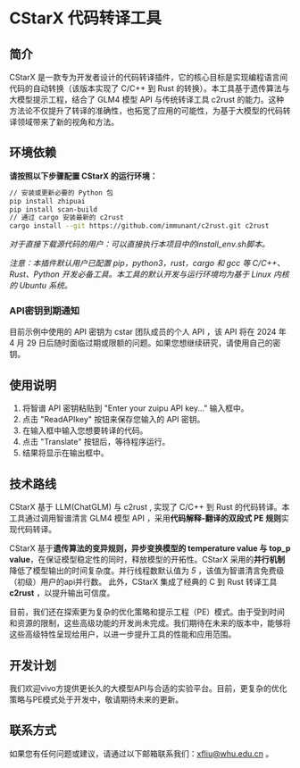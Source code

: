# CStarX 代码转译工具

## 简介
CStarX 是一款专为开发者设计的代码转译插件，它的核心目标是实现编程语言间代码的自动转换（该版本实现了 C/C++ 到 Rust 的转换）。本工具基于遗传算法与大模型提示工程，结合了 GLM4 模型 API 与传统转译工具 c2rust 的能力。这种方法论不仅提升了转译的准确性，也拓宽了应用的可能性，为基于大模型的代码转译领域带来了新的视角和方法。

## 环境依赖
**请按照以下步骤配置 CStarX 的运行环境：**

```bash
// 安装或更新必要的 Python 包
pip install zhipuai
pip install scan-build
// 通过 cargo 安装最新的 c2rust
cargo install --git https://github.com/immunant/c2rust.git c2rust
```

*对于直接下载源代码的用户：可以直接执行本项目中的install_env.sh脚本。*

*注意：本插件默认用户已配置 pip，python3，rust，cargo 和 gcc 等 C/C++、Rust、Python 开发必备工具。本工具的默认开发与运行环境均为基于 Linux 内核的 Ubuntu 系统。*

### API密钥到期通知
目前示例中使用的 API 密钥为 cstar 团队成员的个人 API ，该 API 将在 2024 年 4 月 29 日后随时面临过期或限额的问题。如果您想继续研究，请使用自己的密钥。

## 使用说明
1. 将智谱 API 密钥粘贴到 "Enter your zuipu API key..." 输入框中。
2. 点击 "ReadAPIkey" 按钮来保存您输入的 API 密钥。
3. 在输入框中输入您想要转译的代码。
4. 点击 "Translate" 按钮后，等待程序运行。
5. 结果将显示在输出框中。

## 技术路线
CStarX 基于 LLM(ChatGLM) 与 c2rust , 实现了 C/C++ 到 Rust 的代码转译。本工具通过调用智谱清言 GLM4 模型 API ，采用**代码解释-翻译的双段式 PE 规则**实现代码转译。

CStarX 基于**遗传算法的变异规则，异步变换模型的 temperature value 与 top_p value**，在保证模型稳定性的同时，释放模型的开拓性。CStarX 采用的**并行机制**降低了模型输出的时间复杂度。并行线程数默认值为 *5* ，该值为智谱清言免费级（初级）用户的api并行数。
此外，CStarX 集成了经典的 C 到 Rust 转译工具 **c2rust** ，以提升输出可信度。

目前，我们还在探索更为复杂的优化策略和提示工程（PE）模式。由于受到时间和资源的限制，这些高级功能的开发尚未完成。我们期待在未来的版本中，能够将这些高级特性呈现给用户，以进一步提升工具的性能和应用范围。

## 开发计划
我们欢迎vivo方提供更长久的大模型API与合适的实验平台。目前，更复杂的优化策略与PE模式处于开发中，敬请期待未来的更新。

## 联系方式
如果您有任何问题或建议，请通过以下邮箱联系我们：xfliu@whu.edu.cn 。

